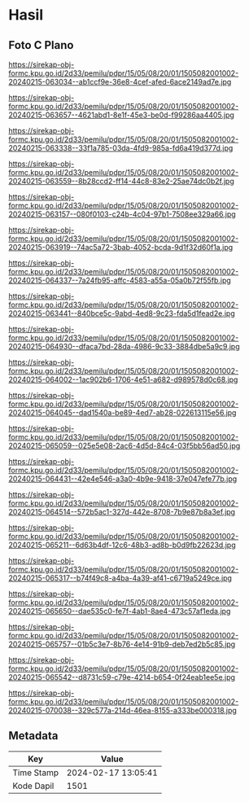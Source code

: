# Hasil

## Foto C Plano

https://sirekap-obj-formc.kpu.go.id/2d33/pemilu/pdpr/15/05/08/20/01/1505082001002-20240215-063034--ab1ccf9e-36e8-4cef-afed-6ace2149ad7e.jpg

https://sirekap-obj-formc.kpu.go.id/2d33/pemilu/pdpr/15/05/08/20/01/1505082001002-20240215-063657--4621abd1-8e1f-45e3-be0d-f99286aa4405.jpg

https://sirekap-obj-formc.kpu.go.id/2d33/pemilu/pdpr/15/05/08/20/01/1505082001002-20240215-063338--33f1a785-03da-4fd9-985a-fd6a419d377d.jpg

https://sirekap-obj-formc.kpu.go.id/2d33/pemilu/pdpr/15/05/08/20/01/1505082001002-20240215-063559--8b28ccd2-ff14-44c8-83e2-25ae74dc0b2f.jpg

https://sirekap-obj-formc.kpu.go.id/2d33/pemilu/pdpr/15/05/08/20/01/1505082001002-20240215-063157--080f0103-c24b-4c04-97b1-7508ee329a66.jpg

https://sirekap-obj-formc.kpu.go.id/2d33/pemilu/pdpr/15/05/08/20/01/1505082001002-20240215-063919--74ac5a72-3bab-4052-bcda-9d1f32d60f1a.jpg

https://sirekap-obj-formc.kpu.go.id/2d33/pemilu/pdpr/15/05/08/20/01/1505082001002-20240215-064337--7a24fb95-affc-4583-a55a-05a0b72f55fb.jpg

https://sirekap-obj-formc.kpu.go.id/2d33/pemilu/pdpr/15/05/08/20/01/1505082001002-20240215-063441--840bce5c-9abd-4ed8-9c23-fda5d1fead2e.jpg

https://sirekap-obj-formc.kpu.go.id/2d33/pemilu/pdpr/15/05/08/20/01/1505082001002-20240215-064930--dfaca7bd-28da-4986-9c33-3884dbe5a9c9.jpg

https://sirekap-obj-formc.kpu.go.id/2d33/pemilu/pdpr/15/05/08/20/01/1505082001002-20240215-064002--1ac902b6-1706-4e51-a682-d989578d0c68.jpg

https://sirekap-obj-formc.kpu.go.id/2d33/pemilu/pdpr/15/05/08/20/01/1505082001002-20240215-064045--dad1540a-be89-4ed7-ab28-022613115e56.jpg

https://sirekap-obj-formc.kpu.go.id/2d33/pemilu/pdpr/15/05/08/20/01/1505082001002-20240215-065059--025e5e08-2ac6-4d5d-84c4-03f5bb56ad50.jpg

https://sirekap-obj-formc.kpu.go.id/2d33/pemilu/pdpr/15/05/08/20/01/1505082001002-20240215-064431--42e4e546-a3a0-4b9e-9418-37e047efe77b.jpg

https://sirekap-obj-formc.kpu.go.id/2d33/pemilu/pdpr/15/05/08/20/01/1505082001002-20240215-064514--572b5ac1-327d-442e-8708-7b9e87b8a3ef.jpg

https://sirekap-obj-formc.kpu.go.id/2d33/pemilu/pdpr/15/05/08/20/01/1505082001002-20240215-065211--6d63b4df-12c6-48b3-ad8b-b0d9fb22623d.jpg

https://sirekap-obj-formc.kpu.go.id/2d33/pemilu/pdpr/15/05/08/20/01/1505082001002-20240215-065317--b74f49c8-a4ba-4a39-af41-c6719a5249ce.jpg

https://sirekap-obj-formc.kpu.go.id/2d33/pemilu/pdpr/15/05/08/20/01/1505082001002-20240215-065650--dae535c0-fe7f-4ab1-8ae4-473c57af1eda.jpg

https://sirekap-obj-formc.kpu.go.id/2d33/pemilu/pdpr/15/05/08/20/01/1505082001002-20240215-065757--01b5c3e7-8b76-4e14-91b9-deb7ed2b5c85.jpg

https://sirekap-obj-formc.kpu.go.id/2d33/pemilu/pdpr/15/05/08/20/01/1505082001002-20240215-065542--d8731c59-c79e-4214-b654-0f24eab1ee5e.jpg

https://sirekap-obj-formc.kpu.go.id/2d33/pemilu/pdpr/15/05/08/20/01/1505082001002-20240215-070038--329c577a-214d-46ea-8155-a333be000318.jpg


## Metadata

| Key        | Value               |
| ---------- | ------------------- |
| Time Stamp | 2024-02-17 13:05:41 |
| Kode Dapil | 1501                |



